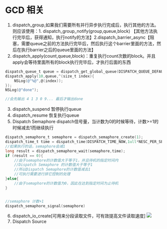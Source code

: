 # GCD 相关
1. dispatch_group,如果我们需要所有并行异步执行完成后，执行其他的方法。则应该使用：1. dispatch_group_notify(group,queue,block) 【其他方法执行完毕后，获得通知，执行notify的方法】2.dispatch_barrier_async【阻塞，需要queue之前的方法执行完毕后，然后执行这个barrier里面的方法，然后在执行barrier之后的queue里面的方法】
2. dispatch_apply(count,queue,block)：重复执行count次数的block。并且apply会等待里面所有的block执行完毕后，才执行后面的东西
```Objective-C
dispatch_queue_t queue = dispatch_get_global_queue(DISPATCH_QUEUE_DEFAULT,0);
dispatch_apply(10,queue,^(size_t index){
	NSLog(@"%@",@(index));
});
NSLog(@"done");

//会先输出 4 1 3 0 9... 最后才输出done
```
3. dispatch_suspend 暂停执行queue
4. dispatch_resume 恢复执行queue
5. Dispatch Semaphore dispatch信号量，当计数为0的时候等待，计数>=1的时候减去1而继续执行
```Objective-C
dispatch_semaphore_t semaphore = dispatch_semaphore_create(1);
dispatch_time_t time = dispatch_time(DISPATCH_TIME_NOW,1ull*NESC_PER_SEC);
//如果执行的话，semaphore会减1
long result = dispatch_semaphore_wait(semaphore,time);
if (result == 0){
	//由于semaphore的计数值大于等于1，并且待机的指定时间内
	//Dispatch Semaphore 的计数值大于等于1
	//所以Dispatch Semaphore的计数值减去1
	//可执行需要进行排它控制的处理
}else{
	//由于semaphore的计数值为0，因此在达到指定时间为止待机
}


//semaphore 计数+1
dispatch_semaphore_signal(semaphore)
```
6. dispatch_io_create[可用来分段读取文件，可有效提高文件读取速度] 
![](http://7xwb99.com1.z0.glb.clouddn.com/2016-07-17-14687272332435.jpg)
7. Dispatch Source



